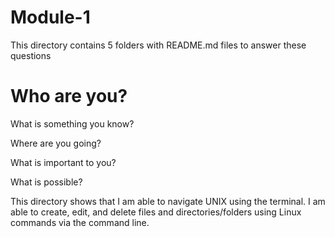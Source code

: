 # Module-1

This directory contains 5 folders with README.md files to answer these questions

# Who are you?

What is something you know?

Where are you going?

What is important to you?

What is possible?

This directory shows that I am able to navigate UNIX using the terminal. I am able to create, edit, and delete files and directories/folders using Linux commands via the command line. 
